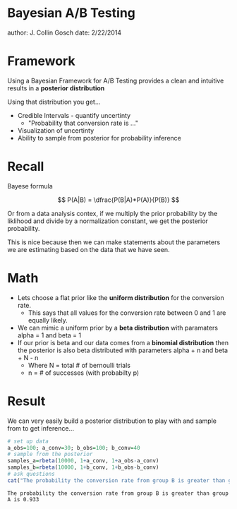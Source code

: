 Bayesian A/B Testing
========================================================
author: J. Collin Gosch
date: 2/22/2014

Framework
========================================================

Using a Bayesian Framework for A/B Testing provides a clean and intuitive results in a **posterior distribution**

Using that distribution you get...

- Credible Intervals - quantify uncertinty 
    + "Probability that conversion rate is ..."
- Visualization of uncertinty
- Ability to sample from posterior for probability inference

Recall
========================================================

Bayese formula 

$$ P(A|B) = \dfrac{P(B|A)*P(A)}{P(B)}  $$

Or from a data analysis contex, if we multiply the prior probability by the liklihood and divide by a normalization constant, we get the posterior probability. 

This is nice because then we can make statements about the parameters we are estimating based on the data that we have seen. 

Math
========================================================

- Lets choose a flat prior like the **uniform distribution** for the conversion rate. 
  + This says that all values for the conversion rate between 0 and 1 are equally likely.
- We can mimic a uniform prior by a **beta distribution** with paramaters alpha = 1 and beta = 1
- If our prior is beta and our data comes from a **binomial distribution** then the posterior is also beta distributed with parameters alpha + n and beta + N - n
  + Where N = total # of bernoulli trials
  + n = # of successes (with probabilty p)
  
Result
========================================================
We can very easily build a posterior distribution to play with and sample from to get inference...

```r
# set up data
a_obs=100; a_conv=30; b_obs=100; b_conv=40
# sample from the posterior 
samples_a=rbeta(10000, 1+a_conv, 1+a_obs-a_conv)
samples_b=rbeta(10000, 1+b_conv, 1+b_obs-b_conv)
# ask questions
cat("The probability the conversion rate from group B is greater than group A is",mean(samples_b > samples_a))
```

```
The probability the conversion rate from group B is greater than group A is 0.933
```


